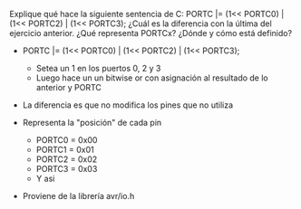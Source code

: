 Explique qué hace la siguiente sentencia de C: PORTC |= (1<< PORTC0) | (1<< PORTC2) | (1<< PORTC3); ¿Cuál es la diferencia con la última del ejercicio anterior. ¿Qué representa PORTCx? ¿Dónde y cómo está definido?

- PORTC |= (1<< PORTC0) | (1<< PORTC2) | (1<< PORTC3);

  - Setea un 1 en los puertos 0, 2 y 3
  - Luego hace un un bitwise or con asignación al resultado de lo anterior y PORTC

- La diferencia es que no modifica los pines que no utiliza

- Representa la "posición" de cada pin
  - PORTC0 = 0x00
  - PORTC1 = 0x01
  - PORTC2 = 0x02
  - PORTC3 = 0x03
  - Y asi

- Proviene de la librería avr/io.h
